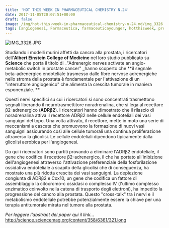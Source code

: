 ```yaml
---
title: 'HOT THIS WEEK IN PHARMACEUTICAL CHEMISTRY N.24'
date: 2017-11-05T20:07:51+00:00
draft: false
image: /img/hot-this-week-in-pharmaceutical-chemistry-n-24.md/img_3326.jpg?w=282
tags: [angiogenesi, Farmaceutica, farmaceuticayounger, hotthisweek, prostata, science, scienza, tumori]
---
```


![IMG_3326.JPG](/img/hot-this-week-in-pharmaceutical-chemistry-n-24.md/img_3326.jpg?w=282)

Studiando i modelli murini affetti da cancro alla prostata, i ricercatori dell'**Albert Einstein College of Medicine** nel loro studio pubblicato su **Science** che porta il titolo di _"Adrenergic nerves activate an angio-metabolic switch in prostate cancer" _hanno scoperto che **il segnale beta-adrenergico endoteliale trasmesso dalle fibre nervose adrenergiche nello stroma della prostata è fondamentale per l'attivazione di un "interruttore angiogenico" che alimenta la crescita tumorale in maniera esponenziale. **

Questi nervi specifici su cui i ricercatori si sono concentrati trasmettono segnali liberando il neurotrasmettitore noradrenalina, che si lega al recettore β2-adrenergico (**ADRβ2**). I ricercatori hanno dimostrato che il rilascio di noradrenalina attiva il recettore ADRβ2 nelle cellule endoteliali dei vasi sanguigni del topo. Una volta attivato, il recettore, mette in moto una serie di meccanismi a cascata che promuovono la formazione di nuovi vasi sanguigni assicurando così alle cellule tumorali una continua proliferazione attraverso la glicolisi. Le cellule endoteliali dipendono tipicamente dalla glicolisi aerobica per l'angiogenesi.

Da qui i ricercatori sono partiti provando a eliminare l'ADRβ2 endoteliale, il gene che codifica il recettore β2-adrenergico, il che ha portato all'inibizione dell'angiogenesi attraverso l'attivazione preferenziale della fosforilazione ossidativa endoteliale a scapito della glicolisi che di conseguenza, ha mostrato una più ridotta crescita dei vasi sanguigni. La deplezione congiunta di ADRβ2 e Cox10, un gene che codifica un fattore di assemblaggio la citocromo-c ossidasi o complesso IV (l'ultimo complesso enzimatico coinvolto nella catena di trasporto degli elettroni), ha impedito la progressione del cancro alla prostata. Questo "cross-talk" tra i nervi e il metabolismo endoteliale potrebbe potenzialmente essere la chiave per una terapia antitumorale mirata nel tumore alla prostata.

_Per leggere l’abstract del paper qui il link…_ http://science.sciencemag.org/content/358/6361/321.long